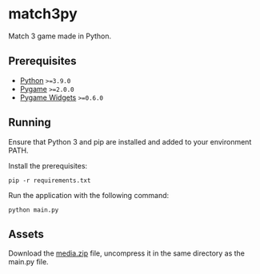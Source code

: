 # match3py

Match 3 game made in Python.

## Prerequisites

* [Python](https://www.python.org/downloads) `>=3.9.0`
* [Pygame](https://pypi.org/project/pygame) `>=2.0.0`
* [Pygame Widgets](https://pypi.org/project/pygame-widgets) `>=0.6.0`

## Running

Ensure that Python 3 and pip are installed and added to your environment PATH.

Install the prerequisites:

`pip -r requirements.txt`

Run the application with the following command:

`python main.py`

## Assets

Download the [media.zip](https://drive.google.com/file/d/1UcG7Up8EMiLBvpSBADCcTt7_rVuJhdmU/view?usp=sharing) file, uncompress it in the same directory as the main.py file.
